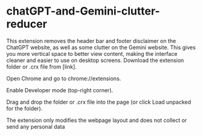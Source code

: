 # chatGPT-and-Gemini-clutter-reducer
This extension removes the header bar and footer disclaimer on the ChatGPT website, as well as some clutter on the Gemini website. This gives you more vertical space to better view content, making the interface cleaner and easier to use on desktop screens.
Download the extension folder or .crx file from [link].

Open Chrome and go to chrome://extensions.

Enable Developer mode (top-right corner).

Drag and drop the folder or .crx file into the page (or click Load unpacked for the folder).

The extension only modifies the webpage layout and does not collect or send any personal data
